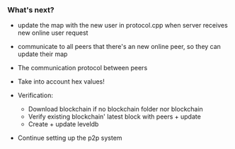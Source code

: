 ### What's next?
- update the map with the new user in protocol.cpp when server receives new online user request
- communicate to all peers that there's an new online peer, so they can update their map

- The communication protocol between peers
- Take into account hex values!
- Verification:
  + Download blockchain if no blockchain folder nor blockchain
  + Verify existing blockchain' latest block with peers + update
  + Create + update leveldb
- Continue setting up the p2p system
